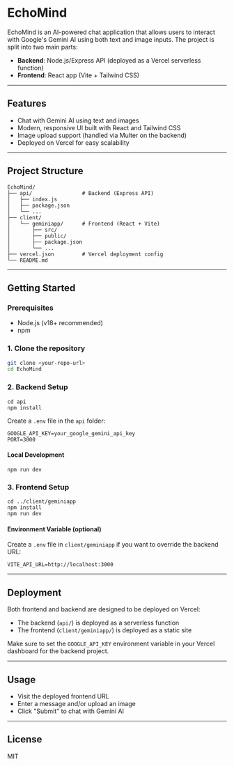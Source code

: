 # EchoMind

EchoMind is an AI-powered chat application that allows users to interact with Google's Gemini AI using both text and image inputs. The project is split into two main parts:

- **Backend**: Node.js/Express API (deployed as a Vercel serverless function)
- **Frontend**: React app (Vite + Tailwind CSS)

---

## Features
- Chat with Gemini AI using text and images
- Modern, responsive UI built with React and Tailwind CSS
- Image upload support (handled via Multer on the backend)
- Deployed on Vercel for easy scalability

---

## Project Structure

```
EchoMind/
├── api/                # Backend (Express API)
│   ├── index.js
│   ├── package.json
│   └── ...
├── client/
│   └── geminiapp/      # Frontend (React + Vite)
│       ├── src/
│       ├── public/
│       ├── package.json
│       └── ...
├── vercel.json         # Vercel deployment config
└── README.md
```

---

## Getting Started

### Prerequisites
- Node.js (v18+ recommended)
- npm

### 1. Clone the repository
```sh
git clone <your-repo-url>
cd EchoMind
```

### 2. Backend Setup
```
cd api
npm install
```

Create a `.env` file in the `api` folder:
```
GOOGLE_API_KEY=your_google_gemini_api_key
PORT=3000
```

#### Local Development
```
npm run dev
```

### 3. Frontend Setup
```
cd ../client/geminiapp
npm install
npm run dev
```

#### Environment Variable (optional)
Create a `.env` file in `client/geminiapp` if you want to override the backend URL:
```
VITE_API_URL=http://localhost:3000
```

---

## Deployment

Both frontend and backend are designed to be deployed on Vercel:
- The backend (`api/`) is deployed as a serverless function
- The frontend (`client/geminiapp/`) is deployed as a static site

Make sure to set the `GOOGLE_API_KEY` environment variable in your Vercel dashboard for the backend project.

---

## Usage
- Visit the deployed frontend URL
- Enter a message and/or upload an image
- Click "Submit" to chat with Gemini AI

---

## License
MIT
